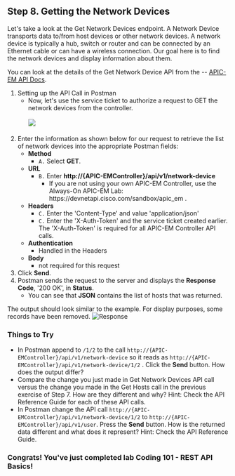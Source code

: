 ## Step 8. Getting the Network Devices

Let's take a look at the Get Network Devices endpoint. A Network Device transports data to/from host devices or other network devices. A network device is typically a hub, switch or router and can be connected by an Ethernet cable or can have a wireless connection. Our goal here is to find the network devices and display information about them.

You can look at the details of the Get Network Device API from the -- <a href="http://devnetapic.cisco.com/" target="_blank">APIC-EM API Docs</a>.

1. Setting up the API Call in Postman
	* Now, let's use the service ticket to authorize a request to GET the network devices from the controller. <br/><br/>
	![](/posts/files/coding-101-rest-basics-ga/assets/images/postman6.png)<br/><br/>
2. Enter the information as shown below for our request to retrieve the list of network devices into the appropriate Postman fields:
	* **Method**
		* `A.` Select **GET**.
	* **URL**
		* `B.` Enter **http://{APIC-EMController}/api/v1/network-device**
            * If you are not using your own APIC-EM Controller, use the Always-On APIC-EM Lab: https[]()://devnetapi.cisco.com/sandbox/apic_em .
	* **Headers**
		* `C.` Enter the 'Content-Type' and value 'application/json'
		* `C.` Enter the 'X-Auth-Token' and the service ticket created earlier. The 'X-Auth-Token' is required for all APIC-EM Controller API calls.
	* **Authentication**
		* Handled in the Headers
	* **Body**
	 	* not required for this request
3. Click **Send**.
4. Postman sends the request to the server and displays the **Response Code**, '200 OK',  in **Status**.
	* You can see that **JSON** contains the list of hosts that was returned.

The output should look similar to the example. For display purposes, some records have been removed.
    ![](/posts/files/coding-101-rest-basics-ga/assets/images/postman7.png "Response")

### Things to Try
* In Postman append to `/1/2` to the call `http://{APIC-EMController}/api/v1/network-device` so it reads as `http://{APIC-EMController}/api/v1/network-device/1/2` . Click the **Send** button. How does the output differ?
* Compare the change you just made in Get Network Devices API call versus the change you made in the Get Hosts call in the previous exercise of Step 7. How are they different and why?  Hint:  Check the API Reference Guide for each of these API calls.
* In Postman change the API call `http://{APIC-EMController}/api/v1/network-device/1/2` to `http://{APIC-EMController}/api/v1/user`.  Press the **Send** button. How is the returned data different and what does it represent?  Hint:  Check the API Reference Guide.

### Congrats! You've just completed lab Coding 101 - REST API Basics!

